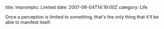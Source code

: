 title: Impromptu: Limited
date: 2007-06-04T14:19:00Z
category: Life

Once a perception is limited to something, that's the only thing that it'll be able to manifest itself.
